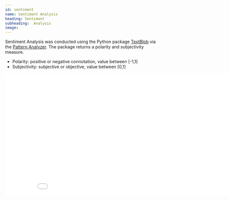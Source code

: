 ```yaml
---
id: sentiment 
name: Sentiment Analysis
heading: Sentiment
subheading:  Analysis
image: 
---
```


Sentiment Analysis was conducted using the Python package [TextBlob](https://textblob.readthedocs.io/en/dev/) via the [Pattern Analyzer](http://www.clips.ua.ac.be/pattern). The package returns a polarity and subjectivity measure.

- Polarity: positive or negative connotation, value between [-1,1]
- Subjectivity: subjective or objective, value between [0,1]

<iframe src="./sentiment.html" width="900" height="400" style="border:none" align="center">